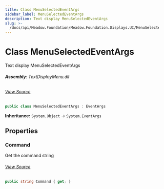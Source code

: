 ```yaml
---
title: Class MenuSelectedEventArgs
sidebar_label: MenuSelectedEventArgs
description: Text display MenuSelectedEventArgs
slug: >-
  /docs/api/Meadow.Foundation/Meadow.Foundation.Displays.UI/MenuSelectedEventArgs
---
```

# Class MenuSelectedEventArgs
Text display MenuSelectedEventArgs

###### **Assembly**: TextDisplayMenu.dll
###### [View Source](https://github.com/WildernessLabs/Meadow.Foundation.git/blob/develop/Source/Meadow.Foundation.Libraries_and_Frameworks/Displays.TextDisplayMenu/Driver/EventHandlers.cs#L8)
```csharp title="Declaration"
public class MenuSelectedEventArgs : EventArgs
```
**Inheritance:** `System.Object` -> `System.EventArgs`

## Properties
### Command
Get the command string
###### [View Source](https://github.com/WildernessLabs/Meadow.Foundation.git/blob/develop/Source/Meadow.Foundation.Libraries_and_Frameworks/Displays.TextDisplayMenu/Driver/EventHandlers.cs#L21)
```csharp title="Declaration"
public string Command { get; }
```
